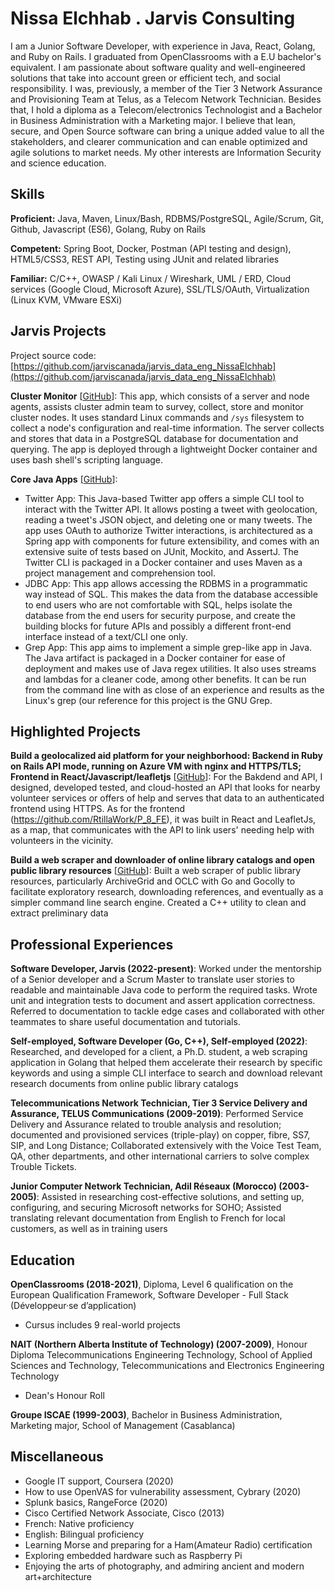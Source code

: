 # Nissa Elchhab . Jarvis Consulting

I am a Junior Software Developer, with experience in Java, React, Golang, and Ruby on Rails. I graduated from OpenClassrooms with a E.U bachelor's equivalent. I am passionate about software quality and well-engineered solutions that take into account green or efficient tech, and social responsibility. I was, previously, a member of the Tier 3 Network Assurance and Provisioning Team at Telus, as a Telecom Network Technician. Besides that, I hold a diploma as a Telecom/electronics Technologist and a Bachelor in Business Administration with a Marketing major. I believe that lean, secure, and Open Source software can bring a unique added value to all the stakeholders, and clearer communication and can enable optimized and agile solutions to market needs. My other interests are Information Security and science education.

## Skills

**Proficient:** Java, Maven, Linux/Bash, RDBMS/PostgreSQL, Agile/Scrum, Git, Github, Javascript (ES6), Golang, Ruby on Rails

**Competent:** Spring Boot, Docker, Postman (API testing and design), HTML5/CSS3, REST API, Testing using JUnit and related libraries

**Familiar:** C/C++, OWASP / Kali Linux / Wireshark, UML / ERD, Cloud services (Google Cloud, Microsoft Azure), SSL/TLS/OAuth, Virtualization (Linux KVM, VMware ESXi)

## Jarvis Projects

Project source code: [https://github.com/jarviscanada/jarvis_data_eng_NissaElchhab](https://github.com/jarviscanada/jarvis_data_eng_NissaElchhab)


**Cluster Monitor** [[GitHub](https://github.com/jarviscanada/jarvis_data_eng_NissaElchhab/tree/masterhttps://github.com/jarviscanada/jarvis_data_eng_NissaElchhab/tree/main/linux_sql)]: This app, which consists of a server and node agents, assists cluster admin team to survey, collect, store and monitor cluster nodes. It uses standard Linux commands and `/sys` filesystem to collect a node's configuration and real-time information. The server collects and stores that data in a PostgreSQL database for documentation and querying. The app is deployed through a lightweight Docker container and uses bash shell's scripting language.

**Core Java Apps** [[GitHub](https://github.com/jarviscanada/jarvis_data_eng_NissaElchhab/tree/masterhttps://github.com/jarviscanada/jarvis_data_eng_NissaElchhab/tree/main/core_java)]:
      
  - Twitter App: This Java-based Twitter app offers a simple CLI tool to interact with the Twitter API. It allows posting a tweet with geolocation, reading a tweet's JSON object, and deleting one or many tweets. The app uses OAuth to authorize Twitter interactions, is architectured as a Spring app with components for future extensibility, and comes with an extensive suite of tests based on JUnit, Mockito, and AssertJ. The Twitter CLI is packaged in a Docker container and uses Maven as a project management and comprehension tool.
  - JDBC App: This app allows accessing the RDBMS in a programmatic way instead of SQL. This makes the data from the database accessible to end users who are not comfortable with SQL, helps isolate the database from the end users for security purpose, and create the building blocks for future APIs and possibly a different front-end interface instead of a text/CLI one only.
  - Grep App: This app aims to implement a simple grep-like app in Java. The Java artifact is packaged in a Docker container for ease of deployment and makes use of Java regex utilities. It also uses streams and lambdas for a cleaner code, among other benefits. It can be run from the command line with as close of an experience and results as the Linux's grep (our reference for this project is the GNU Grep.


## Highlighted Projects
**Build a geolocalized aid platform for your neighborhood: Backend in Ruby on Rails API mode, running on Azure VM with nginx and HTTPS/TLS; Frontend in React/Javascript/leafletjs** [[GitHub](https://github.com/RtillaWork/P_8_BE)]: For the Bakdend and API, I designed, developed tested, and cloud-hosted an API that looks for nearby volunteer services or offers of help and serves that data to an authenticated frontend using HTTPS. As for the frontend (https://github.com/RtillaWork/P_8_FE), it was built in React and LeafletJs, as a map, that communicates with the API to link users' needing help with volunteers in the vicinity.

**Build a web scraper and downloader of online library catalogs and open public library resources** [[GitHub](https://github.com/RtillaWork/gogetitarchy)]: Built a web scraper of public library resources, particularly ArchiveGrid and OCLC with Go and Gocolly to facilitate exploratory research, downloading references, and eventually as a simpler command line search engine. Created a C++ utility to clean and extract preliminary data


## Professional Experiences

**Software Developer, Jarvis (2022-present)**: Worked under the mentorship of a Senior developer and a Scrum Master to translate user stories to readable and maintainable Java code to perform the required tasks. Wrote unit and integration tests to document and assert application correctness. Referred to documentation to tackle edge cases and collaborated with other teammates to share useful documentation and tutorials. 

**Self-employed, Software Developer (Go, C++), Self-employed (2022)**: Researched, and developed for a client, a Ph.D. student, a web scraping application in Golang that helped them accelerate their research by specific keywords and using a simple CLI interface to search and download relevant research documents from online public library catalogs

**Telecommunications Network Technician, Tier 3 Service Delivery and Assurance, TELUS Communications (2009-2019)**: Performed Service Delivery and Assurance related to trouble analysis and resolution; documented and provisioned services (triple-play) on copper, fibre, SS7, SIP, and Long Distance; Collaborated extensively with the Voice Test Team, QA, other departments, and other international carriers to solve complex Trouble Tickets.

**Junior Computer Network Technician, Adil Réseaux (Morocco) (2003-2005)**: Assisted in researching cost-effective solutions, and setting up, configuring, and securing Microsoft networks for SOHO; Assisted translating relevant documentation from English to French for local customers, as well as in training users


## Education
**OpenClassrooms (2018-2021)**, Diploma, Level 6 qualification on the European Qualification Framework, Software Developer - Full Stack (Développeur·se d’application)
- Cursus includes 9 real-world projects

**NAIT (Northern Alberta Institute of Technology) (2007-2009)**, Honour Diploma Telecommunications Engineering Technology, School of Applied Sciences and Technology, Telecommunications and Electronics Engineering Technology
- Dean's Honour Roll

**Groupe ISCAE (1999-2003)**, Bachelor in Business Administration, Marketing major, School of Management (Casablanca)


## Miscellaneous
- Google IT support, Coursera (2020)
- How to use OpenVAS for vulnerability assessment, Cybrary (2020)
- Splunk basics, RangeForce (2020)
- Cisco Certified Network Associate, Cisco (2013)
- French: Native proficiency
- English: Bilingual proficiency
- Learning Morse and preparing for a Ham(Amateur Radio) certification
- Exploring embedded hardware such as Raspberry Pi
- Enjoying the arts of photography, and admiring ancient and modern art+architecture